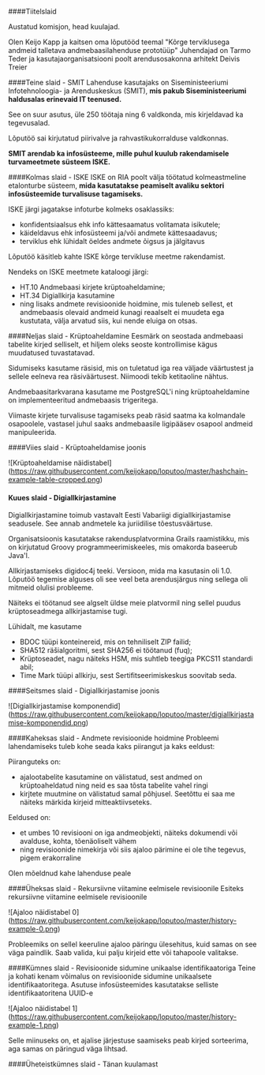 ####Tiitelslaid

Austatud komisjon, head kuulajad.

Olen Keijo Kapp ja kaitsen oma lõputööd teemal "Kõrge terviklusega andmeid talletava andmebaasilahenduse prototüüp"
Juhendajad on Tarmo Teder ja kasutajaorganisatsiooni poolt arendusosakonna arhitekt Deivis Treier

####Teine slaid - SMIT
Lahenduse kasutajaks on Siseministeeriumi Infotehnoloogia- ja Arenduskeskus (SMIT), **mis
pakub Siseministeeriumi haldusalas erinevaid IT teenused.**

See on suur asutus, üle 250 töötaja ning 6 valdkonda, mis kirjeldavad ka tegevusalad.

Lõputöö sai kirjutatud piirivalve ja rahvastikukorralduse valdkonnas.

**SMIT arendab ka infosüsteeme, mille puhul kuulub rakendamisele turvameetmete süsteem ISKE.**

####Kolmas slaid - ISKE
ISKE on RIA poolt välja töötatud kolmeastmeline etalonturbe süsteem, **mida kasutatakse peamiselt avaliku sektori infosüsteemide turvalisuse tagamiseks.**

ISKE järgi jagatakse infoturbe kolmeks osaklassiks:
 * konfidentsiaalsus ehk info kättesaamatus volitamata isikutele;
 * käideldavus ehk infosüsteemi ja/või andmete kättesaadavus;
 * terviklus ehk lühidalt öeldes andmete õigsus ja jälgitavus

Lõputöö käsitleb kahte ISKE kõrge tervikluse meetme rakendamist.

Nendeks on ISKE meetmete kataloogi järgi:
 * HT.10 Andmebaasi kirjete krüptoaheldamine;
 * HT.34 Digiallkirja kasutamine
 * ning lisaks andmete revisioonide hoidmine, mis tuleneb sellest, et andmebaasis olevaid andmeid kunagi reaalselt ei muudeta ega kustutata, välja arvatud siis, kui nende eluiga on otsas.

####Neljas slaid - Krüptoaheldamine
Eesmärk on seostada andmebaasi tabelite kirjed selliselt, et hiljem oleks seoste kontrollimise kägus muudatused tuvastatavad.

Sidumiseks kasutame räsisid, mis on tuletatud iga rea väljade väärtustest ja sellele eelneva rea räsiväärtusest. Niimoodi tekib ketitaoline nähtus.

Andmebaasitarkvarana kasutame me PostgreSQL'i ning krüptoaheldamine on implementeeritud andmebaasis trigeritega.

Viimaste kirjete turvalisuse tagamiseks peab räsid saatma ka kolmandale osapoolele, vastasel juhul saaks andmebaasile ligipääsev osapool andmeid manipuleerida.

####Viies slaid - Krüptoaheldamise joonis

![Krüptoaheldamise näidistabel]
(https://raw.githubusercontent.com/keijokapp/loputoo/master/hashchain-example-table-cropped.png)

#### Kuues slaid - Digiallkirjastamine
Digiallkirjastamine toimub vastavalt Eesti Vabariigi digiallkirjastamise seadusele. See annab andmetele ka juriidilise tõestusväärtuse.

Organisatsioonis kasutatakse rakendusplatvormina Grails raamistikku, mis on kirjutatud Groovy programmeerimiskeeles, mis omakorda baseerub Java'l.

Allkirjastamiseks digidoc4j teeki. Versioon, mida ma kasutasin oli 1.0. Lõputöö tegemise alguses oli see veel beta arendusjärgus ning sellega oli mitmeid olulisi probleeme.

Näiteks ei töötanud see algselt üldse meie platvormil ning sellel puudus krüptoseadmega allkirjastamise tugi.

Lühidalt, me kasutame
 * BDOC tüüpi konteinereid, mis on tehniliselt ZIP failid;
 * SHA512 räšialgoritmi, sest SHA256 ei töötanud (fuq);
 * Krüptoseadet, nagu näiteks HSM, mis suhtleb teegiga PKCS11 standardi abil;
 * Time Mark tüüpi allkirju, sest Sertifitseerimiskeskus soovitab seda.

####Seitsmes slaid - Digiallkirjastamise joonis

![Digiallkirjastamise komponendid]
(https://raw.githubusercontent.com/keijokapp/loputoo/master/digiallkirjastamise-komponendid.png)

####Kaheksas slaid - Andmete revisioonide hoidmine
Probleemi lahendamiseks tuleb kohe seada kaks piirangut ja kaks eeldust:

Piiranguteks on:
 * ajalootabelite kasutamine on välistatud, sest andmed on krüptoaheldatud ning neid es saa tõsta tabelite vahel ringi
 * kirjtete muutmine on välistatud samal põhjusel. Seetõttu ei saa me näiteks märkida kirjeid mitteaktiivseteks.

Eeldused on:
 * et umbes 10 revisiooni on iga andmeobjekti, näiteks dokumendi või avalduse, kohta, tõenäoliselt vähem
 * ning revisioonide nimekirja või siis ajaloo pärimine ei ole tihe tegevus, pigem erakorraline

Olen mõeldnud kahe lahenduse peale

####Üheksas slaid - Rekursiivne viitamine eelmisele revisioonile
Esiteks rekursiivne viitamine eelmisele revisioonile

![Ajaloo näidistabel 0]
(https://raw.githubusercontent.com/keijokapp/loputoo/master/history-example-0.png)

Probleemiks on sellel keeruline ajaloo päringu ülesehitus, kuid samas on see väga paindlik. Saab valida, kui palju kirjeid ette või tahapoole valitakse.

####Kümnes slaid - Revisioonide sidumine unikaalse identifikaatoriga
Teine ja kohati kenam võimalus on revisioonide sidumine unikaalsete identifikaatoritega. Asutuse infosüsteemides kasutatakse selliste identifikaatoritena UUID-e

![Ajaloo näidistabel 1]
(https://raw.githubusercontent.com/keijokapp/loputoo/master/history-example-1.png)

Selle miinuseks on, et ajalise järjestuse saamiseks peab kirjed sorteerima, aga samas on päringud väga lihtsad.

####Üheteistkümnes slaid - Tänan kuulamast

